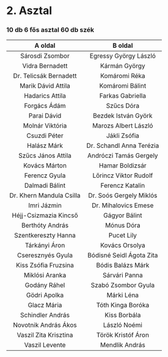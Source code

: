 # 2. Asztal
### 10 db 6 fős asztal	60 db szék

|A oldal|B oldal|
|:-:|:-:|
|Sárosdi Zsombor|Egressy György László|
|Vidra Bernadett|Kármán György|
|Dr. Telicsák Bernadett|Komáromi Réka|
|Marik Dávid Attila|Komáromi Bálint|
|Hadarics Attila|Farkas Gabriella|
|Forgács Ádám|Szűcs Dóra|
|Parai Dávid|Bezdek István Györk|
Molnár Viktória|Marozs Albert László|
|Csuzdi Péter|Jákli Zsófia|
|Halász Márk|Dr. Schandl Anna Terézia|
|Szűcs János Attila|Andróczi Tamás Gergely|
|Kovács Márton|Hamar Boldizsár|
|Ferencz Gyula|Lőrincz Viktor Rudolf|
|Dalmadi Bálint|Ferencz Katalin|
|Dr. Khern Mandula Csilla|Dr. Soós Gergely Miklós|
|Imri Jázmin|Dr. Mihalovics Emese|
|Héjj-Csizmazia Kincső|Gágyor Bálint|
|Berthóty András|Mónus Dóra|
|Szentkereszty Hanna|Pucet Lily|
|Tárkányi Áron|Kovács Orsolya|
|Cseresznyés Gyula|Bódisné Seidl Ágota Zita|
|Kiss Zsófia Fruzsina|Bódis Balázs Márk|
|Miklósi Aranka|Sárvári Panna|
|Godány Ráhel|Szabó Zsombor Gyula|
|Gödri Apolka|Márki Léna|
|Glacz Mária|Tóth Kinga Boróka|
|Schindler András|Kiss Borbála|
|Novotnik András Ákos|László Noémi|
|Vaszil Zita Krisztina|Török Kristóf Áron|
|Vaszil Levente|Mendlik András|